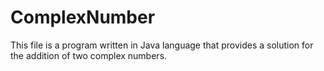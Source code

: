 # ComplexNumber

This file is a program written in Java language that provides a solution for the addition of two complex numbers.

